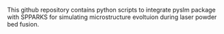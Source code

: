 This github repository contains python scripts to integrate pyslm package with SPPARKS for simulating microstructure evoltuion during laser powder bed fusion.
